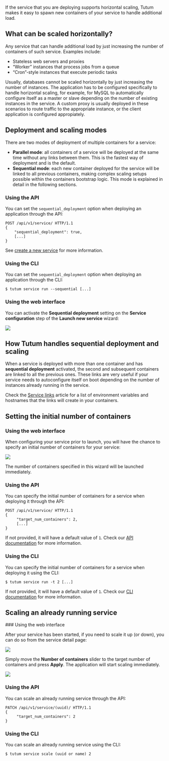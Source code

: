 If the service that you are deploying supports horizontal scaling, Tutum makes it easy to spawn new containers of your service to handle additional load.

## What can be scaled horizontally?

Any service that can handle additional load by just increasing the
number of containers of such service. Examples include:

-   Stateless web servers and proxies
-   “Worker” instances that process jobs from a queue
-   “Cron”-style instances that execute periodic tasks

Usually, databases cannot be scaled horizontally by just increasing the number of instances. The application has to be configured specifically to handle horizontal scaling, for example, for MySQL to automatically configure itself as a master or slave depending on the number of existing instances in the service. A custom proxy is usually deployed in these scenarios to route traffic to the appropriate instance, or the client application is configured appropiately.

## Deployment and scaling modes

There are two modes of deployment of multiple containers for a service:

-   **Parallel mode**: all containers of a service will be
    deployed at the same time without any links between them. This is
    the fastest way of deployment and is the default.
-   **Sequential mode**: each new container deployed for the service
    will be linked to all previous containers, making complex scaling
    setups possible within the containers bootstrap logic. This mode is
    explained in detail in the following sections.

### Using the API

You can set the `sequential_deployment` option when deploying an
application through the API:

```
POST /api/v1/service/ HTTP/1.1 
{
	"sequential_deployment": true, 
	[...]
} 
```

See [create a new service](https://docs.tutum.co/v2/api/#service) for
more information.

### Using the CLI

You can set the `sequential_deployment` option when deploying an
application through the CLI: 

``` 
$ tutum service run --sequential [...] 
```

### Using the web interface

You can activate the **Sequential deployment** setting on the **Service
configuration** step of the **Launch new service** wizard:

![](https://s.tutum.co/support/images/service-wizard-sequential-deployment.png)


## How Tutum handles sequential deployment and scaling

When a service is deployed with more than one container and has **sequential deployment** activated, the second and subsequent containers are linked to all the previous ones. These links are very useful if your service needs to autoconfigure itself on boot depending on the number of instances already running in the service.

Check the [Service links](/support/solutions/articles/5000012181) article for a list of environment variables and hostnames that the links will create in your containers.


## Setting the initial number of containers

### Using the web interface

When configuring your service prior to launch, you will have the chance to specify an initial number of containers for your service:

![](https://s.tutum.co/support/images/service-wizard-scale.png)

The number of containers specified in this wizard will be launched immediately.

### Using the API

You can specify the initial number of containers for a service when deploying it through the API:

```
POST /api/v1/service/ HTTP/1.1 
{
	 "target_num_containers": 2, 
	 [...] 
} 
```

If not provided, it will have a default value of `1`. Check our [API documentation](https://docs.tutum.co/v2/api/?http) for more information.


### Using the CLI

You can specify the initial number of containers for a service when deploying it using the CLI:

```
$ tutum service run -t 2 [...]
```

If not provided, it will have a default value of `1`. Check our [CLI documentation](https://docs.tutum.co/v2/api/?shell) for more information.


## Scaling an already running service

### Using the web interface

After your service has been started, if you need to scale it up (or down), you can do so from the service detail page:

![](https://s.tutum.co/support/images/service-before-scaling.png)

Simply move the **Number of containers** slider to the target number of containers and press **Apply**. The application will start scaling immediately.

![](https://s.tutum.co/support/images/service-during-scaling.png)


### Using the API

You can scale an already running service through the API:

```
PATCH /api/v1/service/(uuid)/ HTTP/1.1 
{
	 "target_num_containers": 2
} 
```

### Using the CLI

You can scale an already running service using the CLI:

```
$ tutum service scale (uuid or name) 2
```

